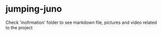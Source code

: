 # jumping-juno
Check 'inofrmation' folder to see markdown file, pictures and video related to the project
